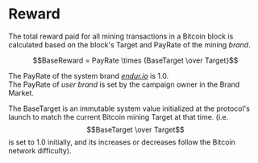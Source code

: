 # Reward

The total reward paid for all mining transactions in a Bitcoin block is calculated based on the block's Target and PayRate of the mining _brand_.

$$BaseReward = PayRate \times {BaseTarget \over Target}$$

The PayRate of the system brand [_endur.io_](http://endur.io/) is 1.0.\
The PayRate of _user brand_ is set by the campaign owner in the Brand Market.

The BaseTarget is an immutable system value initialized at the protocol's launch to match the current Bitcoin mining Target at that time. (i.e. $$BaseTarget \over Target$$ is set to 1.0 initially, and its increases or decreases follow the Bitcoin network difficulty).
